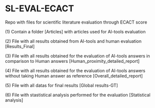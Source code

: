 # SL-EVAL-ECACT
Repo with files for scientific literature evaluation through ECACT score 

(1) Contain a folder [Articles] with articles used for AI-tools evaluation 

(2) File with all results obtained from AI-tools and human evaluation [Results_Final]

(3) File with all results obtained for the evaluation of AI-tools answers in comparison to Human answers [Human_proximity_detailed_report]

(4) File with all results obtained for the evaluation of AI-tools answers without taking Human answer as reference [Overall_detailed_report]

(5) File with all datas for final results [Global results-GT]

(6) File with stastistical analysis performed for the evaluation [Statistical analysis]
